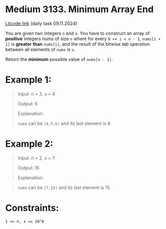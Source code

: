 # Medium 3133. Minimum Array End

[Litcode link](https://leetcode.com/problems/minimum-array-end/description/) (daily task 09.11.2024)

You are given two integers `n` and `x`. 
You have to construct an array of **positive** integers nums of size `n` where for every `0 <= i < n - 1`, `nums[i + 1]` is **greater than** `nums[i]`, and the result of the bitwise `AND` operation between all elements of `nums` is `x`.

Return the **minimum** possible value of `nums[n - 1]`.



# Example 1:

> Input: n = 3, x = 4
> 
> Output: 6
> 
> Explanation:
> 
> `nums` can be `[4,5,6]` and its last element is 6.

# Example 2:

> Input: n = 2, x = 7
> 
> Output: 15
> 
> Explanation:

> `nums` can be `[7,15]` and its last element is 15.



# Constraints:

`1 <= n, x <= 10^8`
